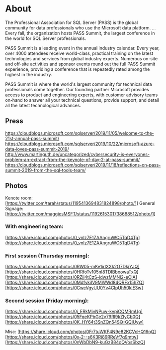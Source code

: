 # About
The Professional Association for SQL Server (PASS) is the global community for data professionals who use the Microsoft data platform. ... Every fall, the organization hosts PASS Summit, the largest conference in the world for SQL Server professionals.
 
PASS Summit is a leading event in the annual industry calendar. Every year, over 4000 attendees receive world-class, practical training on the latest technologies and services from global industry experts. Numerous on-site and off-site activities and sponsor events round out the full PASS Summit experience, providing a conference that is repeatedly rated among the highest in the industry. 
 
PASS Summit is where the world's largest community for technical data professionals come together. Our founding partner Microsoft provides access to product and engineering experts, with customer advisory teams on-hand to answer all your technical questions, provide support, and detail all the latest technological advances.
 
## Press
https://cloudblogs.microsoft.com/sqlserver/2019/11/05/welcome-to-the-21st-annual-pass-summit/ 
https://cloudblogs.microsoft.com/sqlserver/2019/10/22/microsoft-azure-data-loves-pass-summit-2019/ 
http://www.martinguth.de/uncategorized/cybersecurity-is-everyones-problem-an-extract-from-the-keynote-of-day-2-at-pass-summit/ 
https://cloudblogs.microsoft.com/sqlserver/2019/11/18/reflections-on-pass-summit-2019-from-the-sql-tools-team/ 

## Photos
Kenote room: [https://twitter.com/tarah/status/1195413694831824898/photo/1]
General Signage: [https://twitter.com/maggiesMSFT/status/1192615301738688512/photo/1]
 
 
### With engineering team:
[https://share.icloud.com/photos/0_vnIz7E1ZAAngruWC5TqD4Tg](https://share.icloud.com/photos/0_vnIz7E1ZAAngruWC5TqD4Tg)
 
### First session (Thursday morning): 
[https://share.icloud.com/photos/0RW05-mKe1irIXXk2O7DkjYJQ]
[https://share.icloud.com/photos/0HRfoTv105nI8TDIBboowaTxQ]
[https://share.icloud.com/photos/0RZjj4tCzS-idwzMMNl2-eOlA]
[https://share.icloud.com/photos/0MdfvkiIV9MWWd84QRFx15hZQ]
[https://share.icloud.com/photos/0CwcVgyUU0Yv4CIpUh50klE3w]
 
### Second session (Friday morning):
[https://share.icloud.com/photos/0j_ERkMivNPuw-kvpiCQMRmUg]
[https://share.icloud.com/photos/05FqeKPbGe2v79Rl9kZIyCb0Q]
[https://share.icloud.com/photos/0K_HY64t3SnZQn54SQ-GQIUyw]
 
Misc:
[https://share.icloud.com/photos/0Fr7tuWKF4N9e82KCVcHQ16pQ]
[https://share.icloud.com/photos/0x-2--s6K3Rj89RReVf7q9mtw]
[https://share.icloud.com/photos/0nWbDbN9-kuGzB84dQVosSbzQ]
